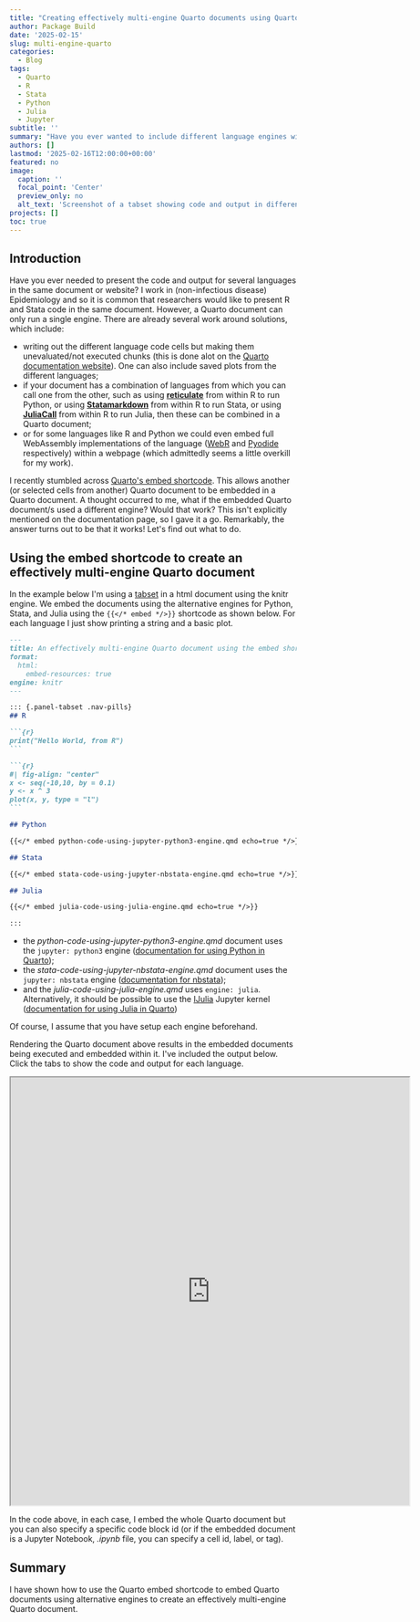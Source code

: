 ```yaml
---
title: "Creating effectively multi-engine Quarto documents using Quarto's embed shortcode"
author: Package Build
date: '2025-02-15'
slug: multi-engine-quarto
categories:
  - Blog
tags:
  - Quarto
  - R
  - Stata
  - Python
  - Julia
  - Jupyter
subtitle: ''
summary: "Have you ever wanted to include different language engines within the same Quarto document such that the code chunks are executed when the document is rendered? I describe how to achieve this using Quarto's embed shortcode."
authors: []
lastmod: '2025-02-16T12:00:00+00:00'
featured: no
image:
  caption: ''
  focal_point: 'Center'
  preview_only: no
  alt_text: 'Screenshot of a tabset showing code and output in different languages.'
projects: []
toc: true
---
```


## Introduction

Have you ever needed to present the code and output for several languages in the same document or website? I work in (non-infectious disease) Epidemiology and so it is common that researchers would like to present R and Stata code in the same document. However, a Quarto document can only run a single engine. There are already several work around solutions, which include:

* writing out the different language code cells but making them unevaluated/not executed chunks (this is done alot on the [Quarto documentation website](https://quarto.org/docs/reference/)). One can also include saved plots from the different languages;
* if your document has a combination of languages from which you can call one from the other, such as using [**reticulate**](https://rstudio.github.io/reticulate/) from within R to run Python, or using [**Statamarkdown**](https://cran.r-project.org/package=Statamarkdown) from within R to run Stata, or using [**JuliaCall**](https://cran.r-project.org/package=JuliaCall) from within R to run Julia, then these can be combined in a Quarto document;
* or for some languages like R and Python we could even embed full WebAssembly implementations of the language ([WebR](https://docs.r-wasm.org/webr/latest/) and [Pyodide](https://pyodide.org/en/stable/#) respectively) within a webpage (which admittedly seems a little overkill for my work).

I recently stumbled across [Quarto's embed shortcode](https://quarto.org/docs/authoring/notebook-embed.html). This allows another (or selected cells from another) Quarto document to be embedded in a Quarto document. A thought occurred to me, what if the embedded Quarto document/s used a different engine? Would that work? This isn't explicitly mentioned on the documentation page, so I gave it a go. Remarkably, the answer turns out to be that it works! Let's find out what to do.

## Using the embed shortcode to create an effectively multi-engine Quarto document

In the example below I'm using a [tabset](https://quarto.org/docs/output-formats/html-basics.html#tabsets) in a html document using the knitr engine. We embed the documents using the alternative engines for Python, Stata, and Julia using the `{{</* embed */>}}` shortcode as shown below. For each language I just show printing a string and a basic plot.


```` markdown
---
title: An effectively multi-engine Quarto document using the embed shortcode
format:
  html:
    embed-resources: true
engine: knitr
---

::: {.panel-tabset .nav-pills}
## R

```{r}
print("Hello World, from R")
```

```{r}
#| fig-align: "center"
x <- seq(-10,10, by = 0.1)
y <- x ^ 3
plot(x, y, type = "l")
```

## Python

{{</* embed python-code-using-jupyter-python3-engine.qmd echo=true */>}}

## Stata

{{</* embed stata-code-using-jupyter-nbstata-engine.qmd echo=true */>}}

## Julia

{{</* embed julia-code-using-julia-engine.qmd echo=true */>}}

:::
````

* the *python-code-using-jupyter-python3-engine.qmd* document uses the `jupyter: python3` engine ([documentation for using Python in Quarto](https://quarto.org/docs/computations/python.html));
* the *stata-code-using-jupyter-nbstata-engine.qmd* document uses the `jupyter: nbstata` engine ([documentation for nbstata](https://hugetim.github.io/nbstata/));
* and the *julia-code-using-julia-engine.qmd* uses `engine: julia`. Alternatively, it should be possible to use the [IJulia](https://julialang.github.io/IJulia.jl/stable/) Jupyter kernel ([documentation for using Julia in Quarto](https://quarto.org/docs/computations/julia.html))

Of course, I assume that you have setup each engine beforehand.

Rendering the Quarto document above results in the embedded documents being executed and embedded within it. I've included the output below. Click the tabs to show the code and output for each language.

<p align="center">
<iframe src="https://remlapmot.github.io/quarto-multi-engine-using-embed-example/" height="750" width="700">
</iframe>
</p>

In the code above, in each case, I embed the whole Quarto document but you can also specify a specific code block id (or if the embedded document is a Jupyter Notebook, *.ipynb* file, you can specify a cell id, label, or tag).

## Summary

I have shown how to use the Quarto embed shortcode to embed Quarto documents using alternative engines to create an effectively multi-engine Quarto document.
